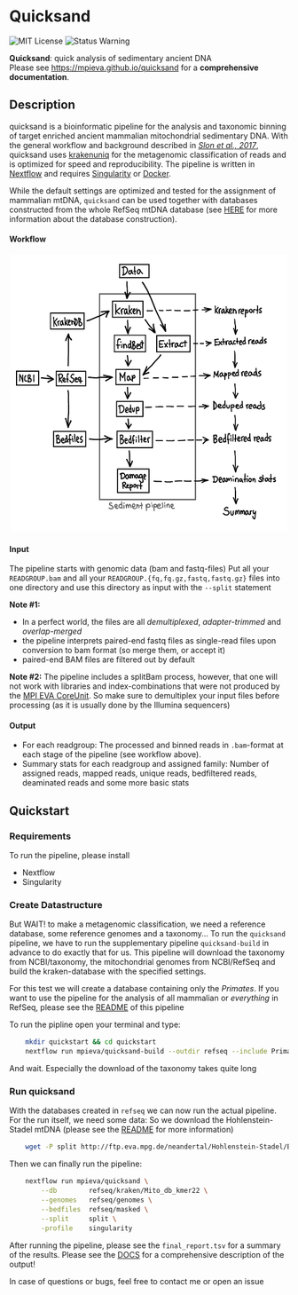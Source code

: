 # Quicksand

![MIT License](https://img.shields.io/github/license/mpieva/quicksand?style=for-the-badge)
![Status Warning](https://img.shields.io/badge/status-WIP-ff69b4?style=for-the-badge)

**Quicksand**: quick analysis of sedimentary ancient DNA \
Please see https://mpieva.github.io/quicksand for a **comprehensive documentation**.

## Description
quicksand is a bioinformatic pipeline for the analysis and taxonomic binning of target enriched ancient mammalian mitochondrial sedimentary DNA.
With the general workflow and background described in [_Slon et al., 2017_](https://science.sciencemag.org/content/sci/suppl/2017/04/26/science.aam9695.DC1/aam9695_SM.pdf), 
quicksand uses [krakenuniq](https://doi.org/10.1186/s13059-018-1568-0) for the metagenomic classification of reads and is optimized for speed and reproducibility. 
The pipeline is written in [Nextflow](https://doi.org/10.1038/nbt.3820) and requires [Singularity](https://doi.org/10.1371/journal.pone.0177459) or [Docker](https://www.docker.com/).

While the default settings are optimized and tested for the assignment of mammalian mtDNA, `quicksand` can be used together with databases constructed from the whole RefSeq mtDNA database
(see [HERE](https://www.github.com/mpieva/quicksand-build) for more information about the database construction).

#### Workflow   

<p align=center>
    <img src="assets/pipeline_overview.png" alt="Graphical overview over the pipeline workflow" width=500 height=500>
</p>

#### Input

The pipeline starts with genomic data (bam and fastq-files)
Put all your `READGROUP.bam` and all your `READGROUP.{fq,fq.gz,fastq,fastq.gz}` files into one directory and use this directory as input
with the `--split` statement 

**Note #1:**
- In a perfect world, the files are all _demultiplexed_, _adapter-trimmed_ and _overlap-merged_
- the pipeline interprets paired-end fastq files as single-read files upon conversion to bam format (so merge them, or accept it)
- paired-end BAM files are filtered out by default 

**Note #2:**
The pipeline includes a splitBam process, however, that one will not work with libraries and index-combinations that were not produced by the [MPI EVA CoreUnit](https://www.eva.mpg.de/genetics/index/).
So make sure to demultiplex your input files before processing (as it is usually done by the Illumina sequencers) 

#### Output

- For each readgroup: The processed and binned reads in `.bam`-format at each stage of the pipeline (see workflow above). 
- Summary stats for each readgroup and assigned family: Number of assigned reads, mapped reads, unique reads, bedfiltered reads, deaminated reads and some more basic stats 

## Quickstart
### Requirements

To run the pipeline, please install
 - Nextflow
 - Singularity

### Create Datastructure

But WAIT! to make a metagenomic classification, we need a reference database, some reference genomes and a taxonomy...
To run the `quicksand` pipeline, we have to run the supplementary pipeline `quicksand-build` in advance to do
exactly that for us. This pipeline will download the taxonomy from NCBI/taxonomy, the mitochondrial genomes from NCBI/RefSeq
and build the kraken-database with the specified settings. 

For this test we will create a database containing only the _Primates_. If you want to use the pipeline for the analysis
of all mammalian or _everything_ in RefSeq, please see the [README](https://www.github.com/mpieva/quicksand-build) of this pipeline

To run the pipline open your terminal and type:

```bash
    mkdir quickstart && cd quickstart
    nextflow run mpieva/quicksand-build --outdir refseq --include Primates
```

And wait. Especially the download of the taxonomy takes quite long
    
### Run quicksand

With the databases created in `refseq` we can now run the actual pipeline.
For the run itself, we need some data: So we download the Hohlenstein-Stadel mtDNA (please see the [README](http://ftp.eva.mpg.de/neandertal/Hohlenstein-Stadel/README) for more information)

```bash
    wget -P split http://ftp.eva.mpg.de/neandertal/Hohlenstein-Stadel/BAM/mtDNA/HST.raw_data.ALL.bam
```

Then we can finally run the pipeline:

```bash
    nextflow run mpieva/quicksand \
        --db        refseq/kraken/Mito_db_kmer22 \
        --genomes   refseq/genomes \
        --bedfiles  refseq/masked \
        --split     split \
        -profile    singularity
```

After running the pipeline, please see the `final_report.tsv` for a summary of the results.
Please see the [DOCS](https://mpieva.github.io/quicksand/usage.html#output) for a comprehensive description of the output!

In case of questions or bugs, 
feel free to contact me or open an issue

